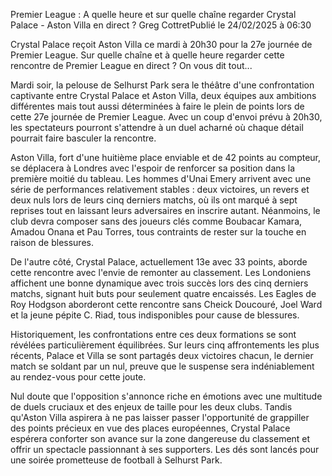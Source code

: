 Premier League : A quelle heure et sur quelle chaîne regarder Crystal Palace - Aston Villa en direct ?
Greg CottretPublié le 24/02/2025 à 06:30

Crystal Palace reçoit Aston Villa ce mardi à 20h30 pour la 27e journée de Premier League. Sur quelle chaîne et à quelle heure regarder cette rencontre de Premier League en direct ? On vous dit tout...


Mardi soir, la pelouse de Selhurst Park sera le théâtre d'une confrontation captivante entre Crystal Palace et Aston Villa, deux équipes aux ambitions différentes mais tout aussi déterminées à faire le plein de points lors de cette 27e journée de Premier League. Avec un coup d'envoi prévu à 20h30, les spectateurs pourront s'attendre à un duel acharné où chaque détail pourrait faire basculer la rencontre.

Aston Villa, fort d'une huitième place enviable et de 42 points au compteur, se déplacera à Londres avec l'espoir de renforcer sa position dans la première moitié du tableau. Les hommes d'Unai Emery arrivent avec une série de performances relativement stables : deux victoires, un revers et deux nuls lors de leurs cinq derniers matchs, où ils ont marqué à sept reprises tout en laissant leurs adversaires en inscrire autant. Néanmoins, le club devra composer sans des joueurs clés comme Boubacar Kamara, Amadou Onana et Pau Torres, tous contraints de rester sur la touche en raison de blessures.

De l'autre côté, Crystal Palace, actuellement 13e avec 33 points, aborde cette rencontre avec l'envie de remonter au classement. Les Londoniens affichent une bonne dynamique avec trois succès lors des cinq derniers matchs, signant huit buts pour seulement quatre encaissés. Les Eagles de Roy Hodgson aborderont cette rencontre sans Cheick Doucouré, Joel Ward et la jeune pépite C. Riad, tous indisponibles pour cause de blessures.

Historiquement, les confrontations entre ces deux formations se sont révélées particulièrement équilibrées. Sur leurs cinq affrontements les plus récents, Palace et Villa se sont partagés deux victoires chacun, le dernier match se soldant par un nul, preuve que le suspense sera indéniablement au rendez-vous pour cette joute.

Nul doute que l'opposition s'annonce riche en émotions avec une multitude de duels cruciaux et des enjeux de taille pour les deux clubs. Tandis qu'Aston Villa aspirera à ne pas laisser passer l'opportunité de grappiller des points précieux en vue des places européennes, Crystal Palace espérera conforter son avance sur la zone dangereuse du classement et offrir un spectacle passionnant à ses supporters. Les dés sont lancés pour une soirée prometteuse de football à Selhurst Park.
